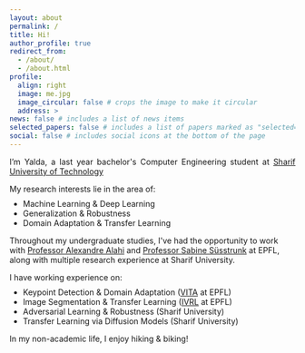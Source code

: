 ```yaml
---
layout: about
permalink: /
title: Hi!
author_profile: true
redirect_from:
  - /about/
  - /about.html
profile:
  align: right
  image: me.jpg
  image_circular: false # crops the image to make it circular
  address: >
news: false # includes a list of news items
selected_papers: false # includes a list of papers marked as "selected={true}"
social: false # includes social icons at the bottom of the page
---
```


<style>
.farsi { font-family:PERSWEB; font-weight: bold; font-size:11pt; }
.header-color { color:#0f2b46; }
.twocol { columns: 2 }
ul.twocol { width: 110%; }
</style>

<p style="text-align: justify;">
I’m Yalda, a last year bachelor's Computer Engineering student at <a href="https://en.sharif.edu/">Sharif University of Technology</a><br>

My research interests lie in the area of:</p>

<ul style="margin-top: -1%;" markdown='1'>
<li> Machine Learning & Deep Learning </li>
<li> Generalization & Robustness </li>
<li> Domain Adaptation & Transfer Learning </li>
</ul>

Throughout my undergraduate studies, I've had the opportunity to work with <a href="https://scholar.google.com/citations?user=UIhXQ64AAAAJ&hl=en"> Professor Alexandre Alahi</a> and <a href="https://scholar.google.com/citations?user=EX3OYP4AAAAJ&hl=en"> Professor Sabine Süsstrunk</a> at EPFL, along with multiple research experience at Sharif University.

I have working experience on:

<ul style="margin-top: -1%;" markdown='1'>
<li> Keypoint Detection & Domain Adaptation (<a href="https://www.epfl.ch/labs/vita/">VITA</a> at EPFL) </li>
<li> Image Segmentation & Transfer Learning (<a href="https://www.epfl.ch/labs/ivrl/">IVRL</a> at EPFL) </li>
<li> Adversarial Learning & Robustness (Sharif University) </li>
<li> Transfer Learning via Diffusion Models (Sharif University) </li>
</ul>

In my non-academic life, I enjoy hiking & biking!
